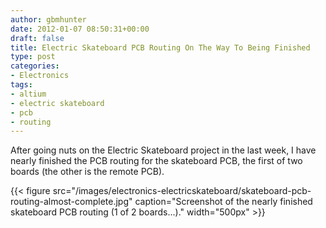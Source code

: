 ```yaml
---
author: gbmhunter
date: 2012-01-07 08:50:31+00:00
draft: false
title: Electric Skateboard PCB Routing On The Way To Being Finished
type: post
categories:
- Electronics
tags:
- altium
- electric skateboard
- pcb
- routing
---
```


After going nuts on the Electric Skateboard project in the last week, I have nearly finished the PCB routing for the skateboard PCB, the first of two boards (the other is the remote PCB).

{{< figure src="/images/electronics-electricskateboard/skateboard-pcb-routing-almost-complete.jpg" caption="Screenshot of the nearly finished skateboard PCB routing (1 of 2 boards...)."  width="500px" >}}
